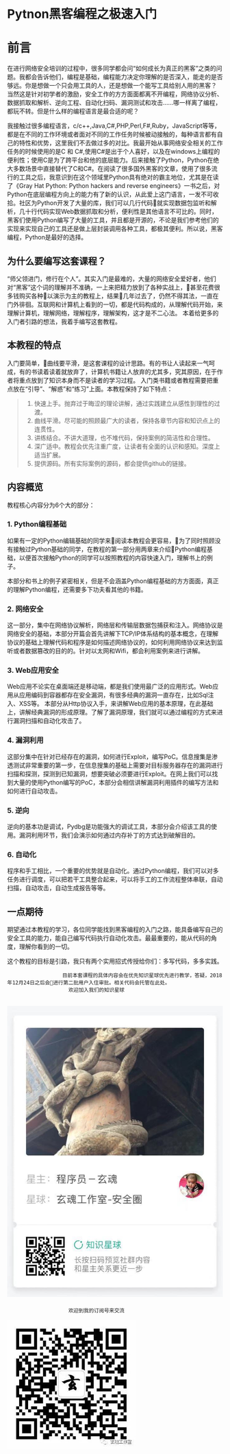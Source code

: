 # Pytnon黑客编程之极速入门

# 前言

在进行网络安全培训的过程中，很多同学都会问“如何成长为真正的黑客”之类的问题。我都会告诉他们，编程是基础，编程能力决定你理解的是否深入，能走的是否够远。你是想做一个只会用工具的人，还是想做一个能写工具给别人用的黑客？ 当然这是针对初学者的激励，安全工作的方方面面都离不开编程，网络协议分析、数据抓取和解析、逆向工程、自动化扫码、漏洞测试和攻击......哪一样离了编程，都玩不转。但是什么样的编程语言是最合适的呢？

我接触过很多编程语言，c/c++,Java,C#,PHP,Perl,F#,Ruby，JavaScript等等，都是在不同的工作环境或者面对不同的工作任务时候被动接触的，每种语言都有自己的特性和优势，这里我们不去做过多的对比。我最开始从事网络安全相关的工作任务的时候使用的是C 和 C#,使用C#是出于个人喜好，以及在windows上编程的便利性；使用C是为了跨平台和他的底层能力。后来接触了Python，Python在绝大多数场景中直接替代了C和C#。在阅读了很多国外黑客的文章，使用了很多流行的工具之后，我意识到在这个领域里Python具有绝对的霸主地位，尤其是在读了《Gray Hat Python: Python hackers and reverse engineers》一书之后，对Python在底层编程方向上的能力有了新的认识，从此爱上这门语言，一发不可收拾。社区为Python开发了大量的库，我们可以几行代码就实现数据包监听和解析，几十行代码实现Web数据抓取和分析，便利性是其他语言不可比的。同时，黑客们使用Python编写了大量的工具，并且都是开源的，不论是我们参考他们的实现来实现自己的工具还是做上层封装调用各种工具，都极其便利。所以说，黑客编程，Python是最好的选择。

## 为什么要编写这套课程？

“师父领进门，修行在个人”。其实入门是最难的，大量的网络安全爱好者，他们对“黑客”这个词的理解并不准确，一上来把精力放到了各种实战上，甚至花费很多钱购买各种以演示为主的教程上，结果几年过去了，仍然不得其法，一直在门外徘徊。互联网和计算机上看到的一切，都是代码构成的，从理解代码开始，来理解计算机，理解网络，理解程序，理解架构，这才是不二心法。
本着给更多的入门者引路的想法，我着手编写这套教程。

## 本教程的特点

入门要简单，曲线要平滑，是这套课程的设计思路。有的书让人读起来一气呵成，有的书读着读着就放弃了，计算机书籍让人放弃的尤其多，究其原因，在于作者将重点放到了知识本身而不是读者的学习过程。 入门类书籍或者教程需要把重点放在“引导”、“解惑”和“练习”上面。本教程保持了如下特点：

> 1. 快速上手。抛弃过于晦涩的理论讲解，通过实践建立从感性到理性的过渡。
> 2. 曲线平滑。尽可能的照顾最广大的读者，保持各章节内容和知识点上的连贯性。
> 3. 讲练结合。不讲大道理，也不堆代码，保持案例的简洁性和合理性。
> 4. 深广适中。教程会优先注重广度，让读者有全面的认识和感知。深度上适当扩展。
> 5. 提供源码。所有实际案例的源码，都会提供github的链接。

## 内容概览

教程核心内容分为6个大的部分：

### 1. Python编程基础

如果有一定的Python编辑基础的同学来阅读本教程会更容易，为了同时照顾没有接触过Python基础的同学，在教程的第一部分用两章来介绍Python编程基础，以便首次接触Python的同学可以按照教程的内容快速入门，理解书上的例子。

本部分和书上的例子紧密相关，但是不会涵盖Python编程基础的方方面面，真正的理解Python编程，还需要多下功夫看其他的书籍。

### 2. 网络安全

这一部分，集中在网络协议解析，网络层和传输层数据包捕获和注入。网络协议是网络安全的基础，本部分开篇会首先讲解下TCP/IP体系结构的基本概念，在理解协议的基础上理解代码和程序是如何描述网络协议的，如何利用网络协议来达到监听或者数据篡改的目的的。针对以太网和Wifi，都会利用案例来进行讲解。

### 3. Web应用安全

Web应用不论实在桌面端还是移动端，都是我们使用最广泛的应用形式。Web应用从应用编码到容器都存在安全漏洞，有很多经典的漏洞一直存在，比如Sql注入、XSS等。 本部分从Http协议入手，来讲解Web应用的基本原理，在此基础上，讲解经典漏洞的形成原理。了解了漏洞原理，我们就可以通过编程的方式来进行漏洞扫描和自动化攻击了。

### 4. 漏洞利用

这部分集中在针对已经存在的漏洞，如何进行Exploit，编写PoC。信息搜集是渗透测试非常重要的第一步，在信息搜集的基础上需要对目标服务器存在的漏洞进行扫描和探测，探测到已知漏洞，想要突破必须要进行Exploit。在网上我们可以找到大量的使用Python编写的PoC，本部分会相信讲解漏洞利用插件的编写方法和如何进行自动攻击。

### 5. 逆向

逆向的基本功是调试，Pydbg是功能强大的调试工具，本部分会介绍该工具的使用。漏洞利用环节，我们会演示如何通过内存补丁的方式达到破解目的。

### 6. 自动化

程序和手工相比，一个重要的优势就是自动化。通过Python编程，我们可以对多任务进行调度，可以把若干工具整合起来，可以将手工的工作流程整体串联，自动扫描，自动攻击，自动生成报告等等。

## 一点期待

期望通过本教程的学习，各位同学能找到黑客编程的入门之路，能具备编写自己的安全工具的能力，能自己编写代码执行自动化攻击。最最重要的，能从代码的角度，理解你看到的一切。

这个教程的目标是引路，我只有两个实用招式传授给你们：多写代码，多多实践。

                      目前本套课程的具体内容会在优先知识星球优先进行教学，答疑，2018年12月24日之后会进行第二批用户入住审批。相关代码会托管在此处。
                        欢迎加入我们的知识星球

![](1.jpeg)  
--  
                        欢迎到我的订阅号来交流


![](0.jpg)            
                        
